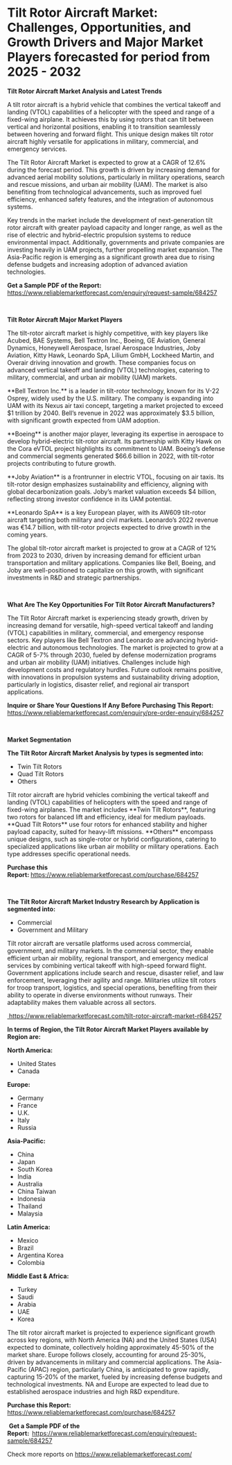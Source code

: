 <p><h1>Tilt Rotor Aircraft Market: Challenges, Opportunities, and Growth Drivers and Major Market Players forecasted for period from 2025 - 2032</h1></p><p><strong>Tilt Rotor Aircraft Market Analysis and Latest Trends</strong></p>
<p><p>A tilt rotor aircraft is a hybrid vehicle that combines the vertical takeoff and landing (VTOL) capabilities of a helicopter with the speed and range of a fixed-wing airplane. It achieves this by using rotors that can tilt between vertical and horizontal positions, enabling it to transition seamlessly between hovering and forward flight. This unique design makes tilt rotor aircraft highly versatile for applications in military, commercial, and emergency services.</p><p>The Tilt Rotor Aircraft Market is expected to grow at a CAGR of 12.6% during the forecast period. This growth is driven by increasing demand for advanced aerial mobility solutions, particularly in military operations, search and rescue missions, and urban air mobility (UAM). The market is also benefiting from technological advancements, such as improved fuel efficiency, enhanced safety features, and the integration of autonomous systems.</p><p>Key trends in the market include the development of next-generation tilt rotor aircraft with greater payload capacity and longer range, as well as the rise of electric and hybrid-electric propulsion systems to reduce environmental impact. Additionally, governments and private companies are investing heavily in UAM projects, further propelling market expansion. The Asia-Pacific region is emerging as a significant growth area due to rising defense budgets and increasing adoption of advanced aviation technologies.</p></p>
<p><strong>Get a Sample PDF of the Report:&nbsp;</strong> <a href="https://www.reliablemarketforecast.com/enquiry/request-sample/684257?utm_campaign=1140&utm_medium=2&utm_source=Github&utm_content=ia&utm_term=20012025&utm_id=tilt-rotor-aircraft">https://www.reliablemarketforecast.com/enquiry/request-sample/684257</a></p>
<p>&nbsp;</p>
<p><strong>Tilt Rotor Aircraft Major Market Players</strong></p>
<p><p>The tilt-rotor aircraft market is highly competitive, with key players like Acubed, BAE Systems, Bell Textron Inc., Boeing, GE Aviation, General Dynamics, Honeywell Aerospace, Israel Aerospace Industries, Joby Aviation, Kitty Hawk, Leonardo SpA, Lilium GmbH, Lockheed Martin, and Overair driving innovation and growth. These companies focus on advanced vertical takeoff and landing (VTOL) technologies, catering to military, commercial, and urban air mobility (UAM) markets.</p><p>**Bell Textron Inc.** is a leader in tilt-rotor technology, known for its V-22 Osprey, widely used by the U.S. military. The company is expanding into UAM with its Nexus air taxi concept, targeting a market projected to exceed $1 trillion by 2040. Bell’s revenue in 2022 was approximately $3.5 billion, with significant growth expected from UAM adoption.</p><p>**Boeing** is another major player, leveraging its expertise in aerospace to develop hybrid-electric tilt-rotor aircraft. Its partnership with Kitty Hawk on the Cora eVTOL project highlights its commitment to UAM. Boeing’s defense and commercial segments generated $66.6 billion in 2022, with tilt-rotor projects contributing to future growth.</p><p>**Joby Aviation** is a frontrunner in electric VTOL, focusing on air taxis. Its tilt-rotor design emphasizes sustainability and efficiency, aligning with global decarbonization goals. Joby’s market valuation exceeds $4 billion, reflecting strong investor confidence in its UAM potential.</p><p>**Leonardo SpA** is a key European player, with its AW609 tilt-rotor aircraft targeting both military and civil markets. Leonardo’s 2022 revenue was €14.7 billion, with tilt-rotor projects expected to drive growth in the coming years.</p><p>The global tilt-rotor aircraft market is projected to grow at a CAGR of 12% from 2023 to 2030, driven by increasing demand for efficient urban transportation and military applications. Companies like Bell, Boeing, and Joby are well-positioned to capitalize on this growth, with significant investments in R&D and strategic partnerships.</p></p>
<p>&nbsp;</p>
<p><strong>What Are The Key Opportunities For Tilt Rotor Aircraft Manufacturers?</strong></p>
<p><p>The Tilt Rotor Aircraft market is experiencing steady growth, driven by increasing demand for versatile, high-speed vertical takeoff and landing (VTOL) capabilities in military, commercial, and emergency response sectors. Key players like Bell Textron and Leonardo are advancing hybrid-electric and autonomous technologies. The market is projected to grow at a CAGR of 5-7% through 2030, fueled by defense modernization programs and urban air mobility (UAM) initiatives. Challenges include high development costs and regulatory hurdles. Future outlook remains positive, with innovations in propulsion systems and sustainability driving adoption, particularly in logistics, disaster relief, and regional air transport applications.</p></p>
<p><strong>Inquire or Share Your Questions If Any Before Purchasing This Report:</strong> <a href="https://www.reliablemarketforecast.com/enquiry/pre-order-enquiry/684257?utm_campaign=1140&utm_medium=2&utm_source=Github&utm_content=ia&utm_term=20012025&utm_id=tilt-rotor-aircraft">https://www.reliablemarketforecast.com/enquiry/pre-order-enquiry/684257</a></p>
<p>&nbsp;</p>
<p><strong>Market Segmentation</strong></p>
<p><strong>The Tilt Rotor Aircraft Market Analysis by types is segmented into:</strong></p>
<p><ul><li>Twin Tilt Rotors</li><li>Quad Tilt Rotors</li><li>Others</li></ul></p>
<p><p>Tilt rotor aircraft are hybrid vehicles combining the vertical takeoff and landing (VTOL) capabilities of helicopters with the speed and range of fixed-wing airplanes. The market includes **Twin Tilt Rotors**, featuring two rotors for balanced lift and efficiency, ideal for medium payloads. **Quad Tilt Rotors** use four rotors for enhanced stability and higher payload capacity, suited for heavy-lift missions. **Others** encompass unique designs, such as single-rotor or hybrid configurations, catering to specialized applications like urban air mobility or military operations. Each type addresses specific operational needs.</p></p>
<p><strong>Purchase this Report:&nbsp;</strong><a href="https://www.reliablemarketforecast.com/purchase/684257?utm_campaign=1140&utm_medium=2&utm_source=Github&utm_content=ia&utm_term=20012025&utm_id=tilt-rotor-aircraft">https://www.reliablemarketforecast.com/purchase/684257</a></p>
<p>&nbsp;</p>
<p><strong>The Tilt Rotor Aircraft Market Industry Research by Application is segmented into:</strong></p>
<p><ul><li>Commercial</li><li>Government and Military</li></ul></p>
<p><p>Tilt rotor aircraft are versatile platforms used across commercial, government, and military markets. In the commercial sector, they enable efficient urban air mobility, regional transport, and emergency medical services by combining vertical takeoff with high-speed forward flight. Government applications include search and rescue, disaster relief, and law enforcement, leveraging their agility and range. Militaries utilize tilt rotors for troop transport, logistics, and special operations, benefiting from their ability to operate in diverse environments without runways. Their adaptability makes them valuable across all sectors.</p></p>
<p><a href="https://www.reliablemarketforecast.com/tilt-rotor-aircraft-market-r684257?utm_campaign=1140&utm_medium=2&utm_source=Github&utm_content=ia&utm_term=20012025&utm_id=tilt-rotor-aircraft">&nbsp;https://www.reliablemarketforecast.com/tilt-rotor-aircraft-market-r684257</a></p>
<p><strong>In terms of Region, the Tilt Rotor Aircraft Market Players available by Region are:</strong></p>
<p>
    <p> <strong> North America: </strong>
        <ul>
            <li>United States</li>
            <li>Canada</li>
        </ul>
        </p> 
    <p> <strong> Europe: </strong>
        <ul>
            <li>Germany</li>
            <li>France</li>
            <li>U.K.</li>
            <li>Italy</li>
            <li>Russia</li>
        </ul>
        </p> 
    <p> <strong> Asia-Pacific: </strong>
        <ul>
            <li>China</li>
            <li>Japan</li>
            <li>South Korea</li>
            <li>India</li>
            <li>Australia</li>
            <li>China Taiwan</li>
            <li>Indonesia</li>
            <li>Thailand</li>
            <li>Malaysia</li>
        </ul>
        </p> 
    <p> <strong> Latin America: </strong>
        <ul>
            <li>Mexico</li>
            <li>Brazil</li>
            <li>Argentina Korea</li>
            <li>Colombia</li>
        </ul>
        </p> 
    <p> <strong> Middle East & Africa: </strong>
        <ul>
            <li>Turkey</li>
            <li>Saudi</li>
            <li>Arabia</li>
            <li>UAE</li>
            <li>Korea</li>
        </ul>
    </p>
    </p>
<p><p>The tilt rotor aircraft market is projected to experience significant growth across key regions, with North America (NA) and the United States (USA) expected to dominate, collectively holding approximately 45-50% of the market share. Europe follows closely, accounting for around 25-30%, driven by advancements in military and commercial applications. The Asia-Pacific (APAC) region, particularly China, is anticipated to grow rapidly, capturing 15-20% of the market, fueled by increasing defense budgets and technological investments. NA and Europe are expected to lead due to established aerospace industries and high R&D expenditure.</p></p>
<p><strong>Purchase this Report: </strong><a href="https://www.reliablemarketforecast.com/purchase/684257?utm_campaign=1140&utm_medium=2&utm_source=Github&utm_content=ia&utm_term=20012025&utm_id=tilt-rotor-aircraft">https://www.reliablemarketforecast.com/purchase/684257</a></p>
<p>&nbsp;<strong>Get a Sample PDF of the Report:&nbsp;&nbsp;</strong><a href="https://www.reliablemarketforecast.com/enquiry/request-sample/684257?utm_campaign=1140&utm_medium=2&utm_source=Github&utm_content=ia&utm_term=20012025&utm_id=tilt-rotor-aircraft">https://www.reliablemarketforecast.com/enquiry/request-sample/684257</a></p>
<p><strong></strong></p>
<p>Check more reports on <a href="https://www.reliablemarketforecast.com/?utm_campaign=1140&utm_medium=2&utm_source=Github&utm_content=ia&utm_term=20012025&utm_id=tilt-rotor-aircraft">https://www.reliablemarketforecast.com/</a></p>